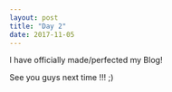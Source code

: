 ```yaml
---
layout: post
title: "Day 2"
date: 2017-11-05
---
```


I have officially made/perfected my Blog!

<div id="footer2">
<p> See you guys next time !!! ;) </p>
</div>

